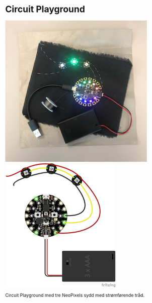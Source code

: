 # Circuit Playground

<img src="https://github.com/udirbetalab/E-tekstiler/blob/master/Circuit_Playground/circuit_playground_3_neopixel.jpg" width="450"><br>
<img src="https://github.com/udirbetalab/E-tekstiler/blob/master/Circuit_Playground/circuit_playground_3_neopixel_bb.png" width="350">

Circuit Playground med tre NeoPixels sydd med strømførende tråd.
